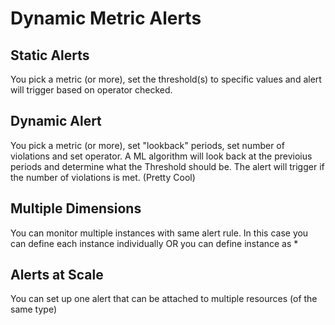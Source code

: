 # Dynamic Metric Alerts  

## Static Alerts
You pick a metric (or more), set the threshold(s) to specific values and alert will trigger based on operator checked.  

## Dynamic Alert  
You pick a metric (or more), set "lookback" periods, set number of violations and set operator. A ML algorithm will look back at the previoius periods and determine what the Threshold should be. The alert will trigger if the number of violations is met.  (Pretty Cool)  

## Multiple Dimensions
You can monitor multiple instances with same alert rule.  In this case you can define each instance individually OR you can define instance as *  

## Alerts at Scale 
You can set up one alert that can be attached to multiple resources (of the same type)

